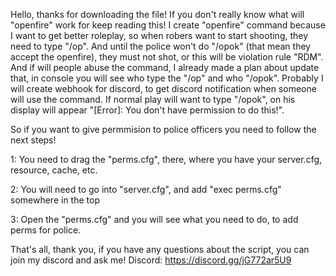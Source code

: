 Hello, thanks for downloading the file!
If you don't really know what will "openfire" work for keep reading this!
I create "openfire" command because I want to get better roleplay, so when robers want to start shooting, they need to type "/op".
And until the police won't do "/opok" (that mean they accept the openfire), they must not shot, or this will be violation rule "RDM".
And if will people abuse the command, I already made a plan about update that, in console you will see who type the "/op" and who "/opok".
Probably I will create webhook for discord, to get discord notification when someone will use the command.
If normal play will want to type "/opok", on his display will appear "[Error]: You don't have permission to do this!".



So if you want to give permmision to police officers you need to follow the next steps!


1: You need to drag the "perms.cfg", there, where you have your server.cfg, resource, cache, etc.

2: You will need to go into "server.cfg", and add "exec perms.cfg" somewhere in the top

3: Open the "perms.cfg" and you will see what you need to do, to add perms for police.



That's all, thank you, if you have any questions about the script, you can join my discord and ask me!
Discord: https://discord.gg/jG772ar5U9